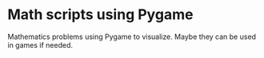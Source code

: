 # Math scripts using Pygame

Mathematics problems using Pygame to visualize. Maybe they can be used in games if needed.